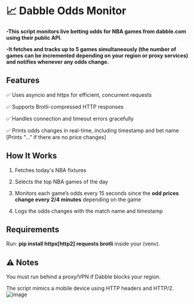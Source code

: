 # 📈 Dabble Odds Monitor

**-This script monitors live betting odds for NBA games from dabble.com using their public API.**

**-It fetches and tracks up to 5 games simultaneously (the number of games can be incremented depending on your region or proxy services) and notifies whenever any odds change.**

## Features

✅ Uses asyncio and httpx for efficient, concurrent requests

✅ Supports Brotli-compressed HTTP responses

✅ Handles connection and timeout errors gracefully

✅ Prints odds changes in real-time, including timestamp and bet name [Prints "..." if there are no price changes]

## How It Works

1) Fetches today's NBA fixtures

2) Selects the top NBA games of the day

3) Monitors each game’s odds every 15 seconds since the **odd prices change every 2/4 minutes** depending on the game

4) Logs the odds changes with the match name and timestamp

## Requirements

Run: **pip install httpx[http2] requests brotli**
inside your (venv).

## ⚠️ Notes
You must run behind a proxy/VPN if Dabble blocks your region.

The script mimics a mobile device using HTTP headers and HTTP/2.
![image](https://github.com/user-attachments/assets/90382727-a322-43dc-9bc2-974473d7651b)
